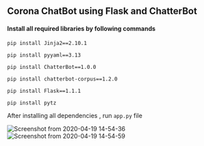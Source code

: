 ## Corona ChatBot using Flask and ChatterBot

#### Install all required libraries by following commands

`pip install Jinja2==2.10.1`

`pip install pyyaml==3.13`

`pip install ChatterBot==1.0.0`

`pip install chatterbot-corpus==1.2.0`

`pip install Flask==1.1.1`

`pip install pytz`

After installing all dependencies , run `app.py` file


![Screenshot from 2020-04-19 14-54-36](https://user-images.githubusercontent.com/52121256/79684305-cf494680-824d-11ea-9a46-62f1fbf0eb1f.png)
![Screenshot from 2020-04-19 14-54-59](https://user-images.githubusercontent.com/52121256/79684309-d2dccd80-824d-11ea-95b8-ed320d329001.png)

